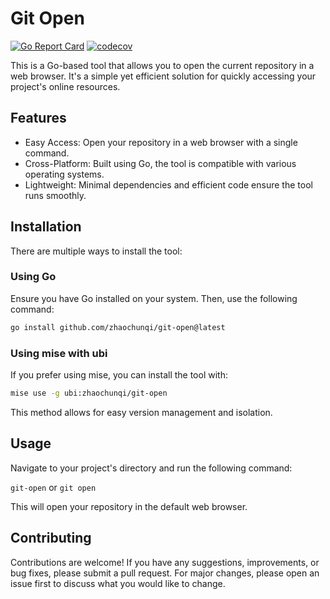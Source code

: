 # Git Open

[![Go Report Card](https://goreportcard.com/badge/github.com/zhaochunqi/git-open)](https://goreportcard.com/report/github.com/zhaochunqi/git-open) [![codecov](https://codecov.io/github/zhaochunqi/git-open/graph/badge.svg?token=TXC9ZOSHFT)](https://codecov.io/github/zhaochunqi/git-open)

This is a Go-based tool that allows you to open the current repository in a web browser. It's a simple yet efficient solution for quickly accessing your project's online resources.

## Features

* Easy Access: Open your repository in a web browser with a single command.
* Cross-Platform: Built using Go, the tool is compatible with various operating systems.
* Lightweight: Minimal dependencies and efficient code ensure the tool runs smoothly.

## Installation

There are multiple ways to install the tool:

### Using Go

Ensure you have Go installed on your system. Then, use the following command:

```sh
go install github.com/zhaochunqi/git-open@latest
```

### Using mise with ubi

If you prefer using mise, you can install the tool with:

```sh
mise use -g ubi:zhaochunqi/git-open
```

This method allows for easy version management and isolation.

## Usage

Navigate to your project's directory and run the following command:

`git-open` or `git open`

This will open your repository in the default web browser.

## Contributing

Contributions are welcome! If you have any suggestions, improvements, or bug fixes, please submit a pull request. For major changes, please open an issue first to discuss what you would like to change.


